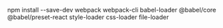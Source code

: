npm install --save-dev webpack webpack-cli babel-loader @babel/core @babel/preset-react style-loader css-loader file-loader
